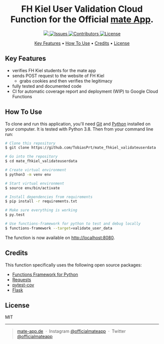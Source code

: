 <h1 align="center">
  FH Kiel User Validation Cloud Function for the Official <a href="https://mate-app.de">mate App</a>.
</h1>

<p align="center">
  <a href="https://codecov.io/gh/TobiasPrt/mate_fhkiel_validateuserdata">
    <img src="https://codecov.io/gh/TobiasPrt/mate_fhkiel_validateuserdata/branch/master/graph/badge.svg" />
  </a>
  <a href="https://github.com/TobiasPrt/mate_fhkiel_validateuserdata_/issues/">
    <img src="https://img.shields.io/github/issues/TobiasPrt/mate_fhkiel_validateuserdata"
         alt="Issues">
  </a>
  <a href="https://github.com/TobiasPrt/mate_fhkiel_validateuserdata_/graphs/contributors">
    <img src="https://img.shields.io/github/contributors/TobiasPrt/mate_fhkiel_validateuserdata"
         alt="Contributors">
  </a>
  <a href="https://github.com/TobiasPrt/mate_fhkiel_validateuserdata_/LICENSE.md">
    <img src="https://img.shields.io/badge/License-MIT-blue.svg"
         alt="License">
  </a>
  
  
</p>

<p align="center">
  <a href="#key-features">Key Features</a> •
  <a href="#how-to-use">How To Use</a> •
  <a href="#credits">Credits</a> •
  <a href="#license">License</a>
</p>


## Key Features

* verifies FH Kiel students for the mate app
* sends POST request to the website of FH Kiel
  * grabs cookies and then verifies the legitimacy
* fully tested and documented code
* CI for automatic coverage report and deployment (WIP) to Google Cloud Functions

## How To Use
To clone and run this application, you'll need [Git](https://git-scm.com) and [Python](https://www.python.org) installed on your computer. It is tested with Python 3.8. Then from your command line run:

```bash
# Clone this repository
$ git clone https://github.com/TobiasPrt/mate_fhkiel_validateuserdata

# Go into the repository
$ cd mate_fhkiel_validateuserdata

# Create virtual environment
$ python3 -m venv env

# Start virtual environment
$ source env/bin/activate

# Install dependencies from requirements
$ pip install -r requirements.txt

# Make sure everything is working
$ py.test

# Use functions-framework for python to test and debug locally
$ functions-framework --target=validate_user_data
```

The function is now available on [http://localhost:8080](http://localhost:8080).

## Credits

This function specifically uses the following open source packages:

- [Functions Framework for Python](https://github.com/GoogleCloudPlatform/functions-framework-python)
- [Requests](https://github.com/psf/requests)
- [pytest-cov](https://github.com/pytest-dev/pytest-cov)
- [Flask](https://github.com/pallets/flask)

## License

MIT

---

> [mate-app.de](https://mate-app.de) &nbsp;&middot;&nbsp;
> Instagram [@officialmateapp](https://www.instagram.com/officialmateapp/) &nbsp;&middot;&nbsp;
> Twitter [@officialmateapp](https://twitter.com/officialmateapp)
